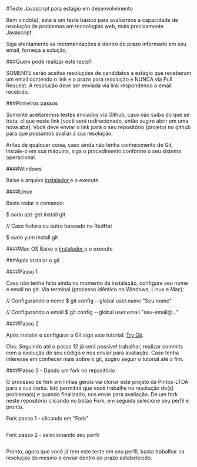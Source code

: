 #Teste Javascript para estágio em desenvolvimento

Bem vindo(a), este é um teste básico para avaliarmos a capacidade de resolução de problemas em tecnologias web, mais precisamente Javascript.

Siga atentamente as recomendações e dentro do prazo informado em seu email, forneça a solução.

###Quem pode realizar este teste?

SOMENTE serão aceitas resoluções de candidatos a estágio que receberam um email contendo o link e o prazo para resolução e NUNCA via Pull Request. A resolução deve ser enviada via link respondendo o email recebido.

###Primeiros passos

Somente aceitaremos testes enviados via Github, caso não saiba do que se trata, clique neste link [você será redirecionado, então sugiro abrir em uma nova aba]. Você deve enviar o link para o seu repositório (projeto) no github para que possamos avaliar a sua resolução.

Antes de qualquer coisa, caso ainda não tenha conhecimento de Git, instale-o em sua máquina, siga o procedimento conforme o seu sistema operacional.

####Windows

Baixe o arquivo <a href="https://git-scm.com/download/win"> instalador </a> e o execute.


####Linux

Basta rodar o comando:

$ sudo apt-get install git

// Caso fedora ou  outro baseado no RedHat

$ sudo yum install git

####Mac OS Baixe o <a href="https://git-scm.com/download/mac"> instalador </a> e o execute.


###Após instalar o git

####Passo 1

Caso não tenha feito ainda no momento da instalação, configure seu nome e email no git. Via terminal (processo idêntico no Windows, Linux e Mac):

// Configurando o nome
$ git config --global user.name "Seu nome"

// Configurando o email
$ git config --global user.email "seu-email@..."

####Passo 2

Após instalar e configurar o Git siga este tutorial: <a href="https://try.github.io/levels/1/challenges/1">Try Git</a>.

Obs: Seguindo até o passo 12 já será possível trabalhar, realizar commits com a evolução do seu código e nos enviar para avaliação. Caso tenha interesse em conhecer mais sobre o git, sugiro seguir o tutorial até o fim.

####Passo 3 - Dando um fork no repositório

O processo de fork em linhas gerais vai clonar este projeto da Pintos-LTDA para a sua conta. Isto permitirá que você trabalhe na resolução do(s) problema(s) e quando finalizado, nos envie para avaliação. De um fork neste repositório clicando no botão Fork, em seguida selecione seu perfil e pronto.

Fork passo 1 - clicando em "Fork"

<img> </img> 

Fork passo 2 - selecionando seu perfil

<img> </img> 

Pronto, agora que você já tem este teste em seu perfil, basta trabalhar na resolução do mesmo e enviar dentro do prazo estabelecido.

